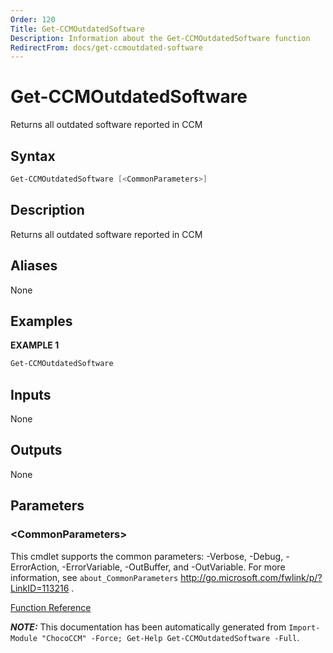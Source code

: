 ```yaml
---
Order: 120
Title: Get-CCMOutdatedSoftware
Description: Information about the Get-CCMOutdatedSoftware function
RedirectFrom: docs/get-ccmoutdated-software
---
```


# Get-CCMOutdatedSoftware

<!-- This documentation is automatically generated from /Get-CCMOutdatedSoftware.ps1 using GenerateDocs.ps1. Contributions are welcome at the original location(s). -->

Returns all outdated software reported in CCM

## Syntax

~~~powershell
Get-CCMOutdatedSoftware [<CommonParameters>]
~~~

## Description

Returns all outdated software reported in CCM


## Aliases

None

## Examples

 **EXAMPLE 1**

~~~powershell
Get-CCMOutdatedSoftware

~~~

## Inputs

None

## Outputs

None

## Parameters

### &lt;CommonParameters&gt;

This cmdlet supports the common parameters: -Verbose, -Debug, -ErrorAction, -ErrorVariable, -OutBuffer, and -OutVariable. For more information, see `about_CommonParameters` http://go.microsoft.com/fwlink/p/?LinkID=113216 .



[Function Reference](xref:chococcm-functions)

***NOTE:*** This documentation has been automatically generated from `Import-Module "ChocoCCM" -Force; Get-Help Get-CCMOutdatedSoftware -Full`.

